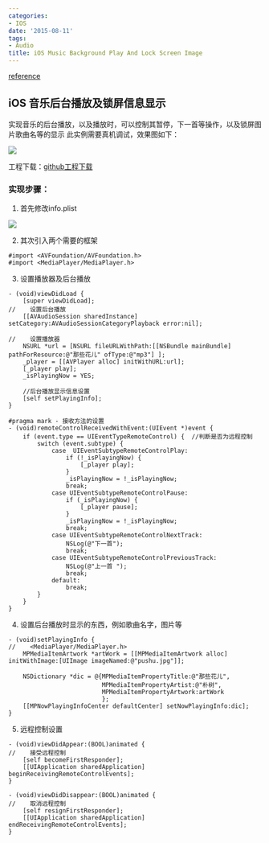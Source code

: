 ```yaml
---
categories:
- IOS
date: '2015-08-11'
tags:
- Audio
title: iOS Music Background Play And Lock Screen Image
---
```



[reference](http://blog.csdn.net/zsk_zane/article/details/47320621)
## iOS 音乐后台播放及锁屏信息显示
实现音乐的后台播放，以及播放时，可以控制其暂停，下一首等操作，以及锁屏图片歌曲名等的显示 
此实例需要真机调试，效果图如下： 

![](http://img.blog.csdn.net/20150806175143383)

工程下载：[github工程下载](https://github.com/Nongchaozhe/MusicRemoteControl)

### 实现步骤： 

1) 首先修改info.plist

![](http://img.blog.csdn.net/20150806174938474)

2) 其次引入两个需要的框架

```
#import <AVFoundation/AVFoundation.h>
#import <MediaPlayer/MediaPlayer.h>
```

3) 设置播放器及后台播放

```
- (void)viewDidLoad {
    [super viewDidLoad];
//    设置后台播放
    [[AVAudioSession sharedInstance] setCategory:AVAudioSessionCategoryPlayback error:nil];

//    设置播放器
    NSURL *url = [NSURL fileURLWithPath:[[NSBundle mainBundle] pathForResource:@"那些花儿" ofType:@"mp3"] ];
    _player = [[AVPlayer alloc] initWithURL:url];
    [_player play];
    _isPlayingNow = YES;

    //后台播放显示信息设置
    [self setPlayingInfo];
}

#pragma mark - 接收方法的设置
- (void)remoteControlReceivedWithEvent:(UIEvent *)event {
    if (event.type == UIEventTypeRemoteControl) {  //判断是否为远程控制
        switch (event.subtype) {
            case  UIEventSubtypeRemoteControlPlay:
                if (!_isPlayingNow) {
                    [_player play];
                }
                _isPlayingNow = !_isPlayingNow;
                break;
            case UIEventSubtypeRemoteControlPause:
                if (_isPlayingNow) {
                    [_player pause];
                }
                _isPlayingNow = !_isPlayingNow;
                break;
            case UIEventSubtypeRemoteControlNextTrack:
                NSLog(@"下一首");
                break;
            case UIEventSubtypeRemoteControlPreviousTrack:
                NSLog(@"上一首 ");
                break;
            default:
                break;
        }
    }
}
```

<!--more-->

4) 设置后台播放时显示的东西，例如歌曲名字，图片等

```
- (void)setPlayingInfo {
//    <MediaPlayer/MediaPlayer.h>
    MPMediaItemArtwork *artWork = [[MPMediaItemArtwork alloc] initWithImage:[UIImage imageNamed:@"pushu.jpg"]];

    NSDictionary *dic = @{MPMediaItemPropertyTitle:@"那些花儿",
                          MPMediaItemPropertyArtist:@"朴树",
                          MPMediaItemPropertyArtwork:artWork
                          };
    [[MPNowPlayingInfoCenter defaultCenter] setNowPlayingInfo:dic];
}
```

5) 远程控制设置

```
- (void)viewDidAppear:(BOOL)animated {
//    接受远程控制
    [self becomeFirstResponder];
    [[UIApplication sharedApplication] beginReceivingRemoteControlEvents];
}

- (void)viewDidDisappear:(BOOL)animated {
//    取消远程控制
    [self resignFirstResponder];
    [[UIApplication sharedApplication] endReceivingRemoteControlEvents];
}
```
